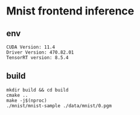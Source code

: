 # Mnist frontend inference

## env

```shell
CUDA Version: 11.4
Driver Version: 470.82.01
TensorRT version: 8.5.4
```

## build

```shell
mkdir build && cd build
cmake ..
make -j$(nproc) 
./mnist/mnist-sample ./data/mnist/0.pgm
```

